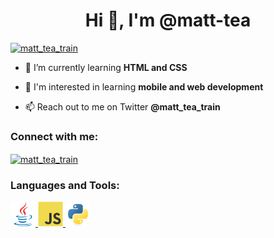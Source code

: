 <h1 align="center">Hi 👋, I'm @matt-tea</h1>
<p align="left"> <a href="https://twitter.com/matt_tea_train" target="blank"><img src="https://img.shields.io/twitter/follow/matt_tea_train?logo=twitter&style=for-the-badge" alt="matt_tea_train" /></a> </p>

- 🌱 I’m currently learning **HTML and CSS**

- 👀 I'm interested in learning **mobile and web development**

- 📫 Reach out to me on Twitter **@matt_tea_train**

<h3 align="left">Connect with me:</h3>
<p align="left">
<a href="https://twitter.com/matt_tea_train" target="blank"><img align="center" src="https://raw.githubusercontent.com/rahuldkjain/github-profile-readme-generator/master/src/images/icons/Social/twitter.svg" alt="matt_tea_train" height="30" width="40" /></a>
</p>

<h3 align="left">Languages and Tools:</h3>
<p align="left"> <a href="https://www.java.com" target="_blank" rel="noreferrer"> <img src="https://raw.githubusercontent.com/devicons/devicon/master/icons/java/java-original.svg" alt="java" width="40" height="40"/> </a> <a href="https://developer.mozilla.org/en-US/docs/Web/JavaScript" target="_blank" rel="noreferrer"> <img src="https://raw.githubusercontent.com/devicons/devicon/master/icons/javascript/javascript-original.svg" alt="javascript" width="40" height="40"/> </a> <a href="https://www.python.org" target="_blank" rel="noreferrer"> <img src="https://raw.githubusercontent.com/devicons/devicon/master/icons/python/python-original.svg" alt="python" width="40" height="40"/> </a> </p>
